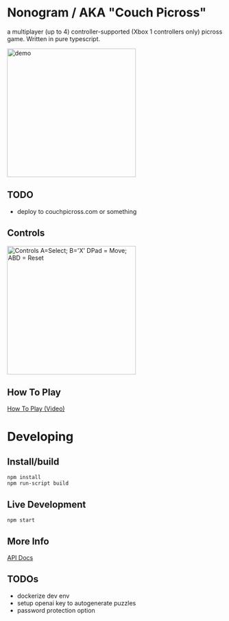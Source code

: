 # Nonogram / AKA "Couch Picross"

a multiplayer (up to 4) controller-supported (Xbox 1 controllers only) picross game. Written in pure typescript.

<img src="https://i.imgur.com/WVbmFJ0.gif" alt="demo" width="300"/>

## TODO
* deploy to couchpicross.com or something

## Controls

<img src="/play/controller.png" alt="Controls A=Select; B='X' DPad = Move; ABD = Reset" width="300"/>

## How To Play

[How To Play (Video)](https://www.youtube.com/watch?v=AA8KVoCse3U)

# Developing 

## Install/build

```
npm install
npm run-script build
```

## Live Development

```
npm start
```

## More Info

[API Docs](API.md)

## TODOs
* dockerize dev env
* setup openai key to autogenerate puzzles
* password protection option
